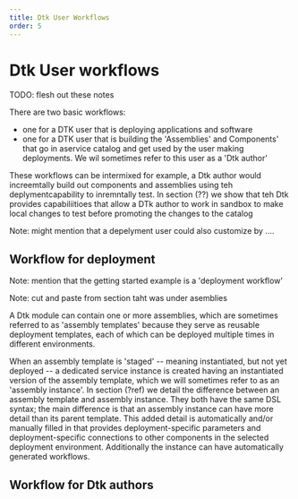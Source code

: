 ```yaml
---
title: Dtk User Workflows
order: 5
---
```


# Dtk User workflows

TODO: flesh out these notes

There are two basic workflows:
* one for a DTK user that is deploying applications and software
* one for a DTK user that is building the 'Assemblies' and Components' that go in aservice catalog and get used by the user making deployments. We wil sometimes refer to this user as a 'Dtk author'

These workflows can be intermixed for example, a Dtk author would increemtally build out components and assemblies using teh deplymentcapability to inremntally test. In section (??) we show that teh Dtk provides capabiliitioes that allow a DTk author to work in sandbox to make local changes to test before promoting the changes to the catalog

Note: might mention that a depelyment user could also customize by ....

## Workflow for deployment


Note: mention that the getting started example is a 'deployment workflow'

Note: cut and paste from section taht was under asemblies


A Dtk module can contain one or more assemblies, which are sometimes referred to as 'assembly templates' because they serve as reusable deployment templates, each of which can be deployed multiple times in different environments. 

When an assembly template is 'staged'  -- meaning instantiated, but not yet deployed    -- a dedicated service instance is created having an instantiated version of the assembly template, which we will sometimes refer to as an 'assembly instance'.  In section (?ref) we detail the difference between an assembly template and assembly instance. They both have the same DSL syntax; the main difference is that an assembly instance can have more detail than its parent template. This added detail is automatically and/or manually filled in that provides deployment-specific parameters and deployment-specific connections to other components in the selected deployment environment. Additionally the instance can have automatically generated workflows.


## Workflow for Dtk authors